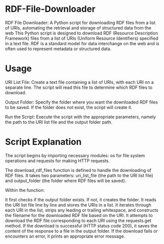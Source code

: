 # RDF-File-Downloader
RDF File Downloader: A Python script for downloading RDF files from a list of URIs, automating the retrieval and storage of structured data from the web
This Python script is designed to download RDF (Resource Description Framework) files from a list of URIs (Uniform Resource Identifiers) specified in a text file. RDF is a standard model for data interchange on the web and is often used to represent metadata or structured data.

# Usage
URI List File: Create a text file containing a list of URIs, with each URI on a separate line. The script will read this file to determine which RDF files to download.

Output Folder: Specify the folder where you want the downloaded RDF files to be saved. If the folder does not exist, the script will create it.

Run the Script: Execute the script with the appropriate parameters, namely the path to the URI list file and the output folder path.

# Script Explanation
The script begins by importing necessary modules: os for file system operations and requests for making HTTP requests.

The download_rdf_files function is defined to handle the downloading of RDF files. It takes two parameters: uri_list_file (the path to the URI list file) and output_folder (the folder where RDF files will be saved).

Within the function:

It first checks if the output folder exists. If not, it creates the folder.
It reads the URI list file line by line and stores the URIs in a list.
It iterates through each URI in the list, strips any leading or trailing whitespace, and constructs the filename for the downloaded RDF file based on the URI.
It attempts to download the RDF file corresponding to each URI using the requests.get method.
If the download is successful (HTTP status code 200), it saves the content of the response to a file in the output folder.
If the download fails or encounters an error, it prints an appropriate error message.
